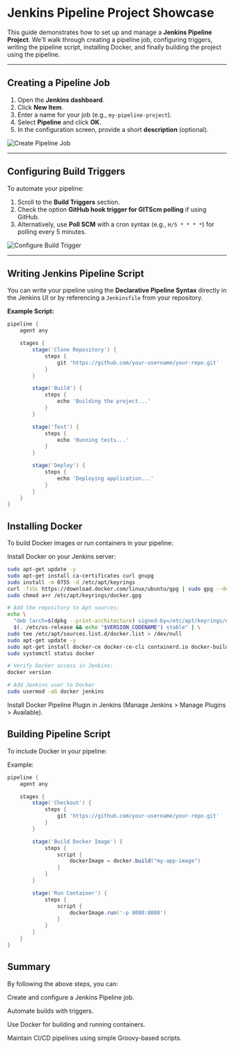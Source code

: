 # Jenkins Pipeline Project Showcase

This guide demonstrates how to set up and manage a **Jenkins Pipeline Project**. We'll walk through creating a pipeline job, configuring triggers, writing the pipeline script, installing Docker, and finally building the project using the pipeline.

---

## Creating a Pipeline Job

1. Open the **Jenkins dashboard**.
2. Click **New Item**.
3. Enter a name for your job (e.g., `my-pipeline-project`).
4. Select **Pipeline** and click **OK**.
5. In the configuration screen, provide a short **description** (optional).

![Create Pipeline Job](https://example.com/images/create-pipeline-job.png)

---

## Configuring Build Triggers

To automate your pipeline:

1. Scroll to the **Build Triggers** section.
2. Check the option **GitHub hook trigger for GITScm polling** if using GitHub.
3. Alternatively, use **Poll SCM** with a cron syntax (e.g., `H/5 * * * *`) for polling every 5 minutes.

![Configure Build Trigger](https://example.com/images/configure-build-trigger.png)

---

## Writing Jenkins Pipeline Script

You can write your pipeline using the **Declarative Pipeline Syntax** directly in the Jenkins UI or by referencing a `Jenkinsfile` from your repository.

**Example Script:**

```groovy
pipeline {
    agent any

    stages {
        stage('Clone Repository') {
            steps {
                git 'https://github.com/your-username/your-repo.git'
            }
        }

        stage('Build') {
            steps {
                echo 'Building the project...'
            }
        }

        stage('Test') {
            steps {
                echo 'Running tests...'
            }
        }

        stage('Deploy') {
            steps {
                echo 'Deploying application...'
            }
        }
    }
}
```

## Installing Docker

To build Docker images or run containers in your pipeline:

Install Docker on your Jenkins server:

```bash
sudo apt-get update -y
sudo apt-get install ca-certificates curl gnupg
sudo install -m 0755 -d /etc/apt/keyrings
curl -fsSL https://download.docker.com/linux/ubuntu/gpg | sudo gpg --dearmor -o /etc/apt/keyrings/docker.gpg
sudo chmod a+r /etc/apt/keyrings/docker.gpg

# Add the repository to Apt sources:
echo \
  "deb [arch=$(dpkg --print-architecture) signed-by=/etc/apt/keyrings/docker.gpg] https://download.docker.com/linux/ubuntu \
  $(. /etc/os-release && echo "$VERSION_CODENAME") stable" | \
sudo tee /etc/apt/sources.list.d/docker.list > /dev/null
sudo apt-get update -y
sudo apt-get install docker-ce docker-ce-cli containerd.io docker-buildx-plugin docker-compose-plugin -y
sudo systemctl status docker
```

```bash
# Verify Docker access in Jenkins:
docker version

# Add Jenkins user to Docker
sudo usermod -aG docker jenkins
```

Install Docker Pipeline Plugin in Jenkins (Manage Jenkins > Manage Plugins > Available).

## Building Pipeline Script

To include Docker in your pipeline:

Example:

```groovy
pipeline {
    agent any

    stages {
        stage('Checkout') {
            steps {
                git 'https://github.com/your-username/your-repo.git'
            }
        }

        stage('Build Docker Image') {
            steps {
                script {
                    dockerImage = docker.build("my-app-image")
                }
            }
        }

        stage('Run Container') {
            steps {
                script {
                    dockerImage.run('-p 8080:8080')
                }
            }
        }
    }
}
```

## Summary

By following the above steps, you can:

Create and configure a Jenkins Pipeline job.

Automate builds with triggers.

Use Docker for building and running containers.

Maintain CI/CD pipelines using simple Groovy-based scripts.
